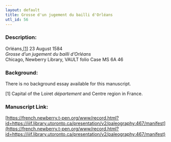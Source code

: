 ```yaml
---
layout: default
title: Grosse d'un jugement du bailli d'Orléans
utl_id: 56
---
```


### Description:

Orléans,<a id="_ftnref1">[[1]](#_ftn1)</a> 23 August 1584<br>
_Grosse d’un jugement du bailli d’Orléans_<br>
Chicago, Newberry Library, VAULT folio Case MS 6A 46

### Background:

There is no background essay available for this manuscript.

<a id="_ftn1">[1]</a> Capital of the Loiret _département_ and Centre region in France. 

### Manuscript Link:

[https://french.newberry.t-pen.org/www/record.html?id=https://iiif.library.utoronto.ca/presentation/v2/paleography:467/manifest](https://french.newberry.t-pen.org/www/record.html?id=https://iiif.library.utoronto.ca/presentation/v2/paleography:467/manifest)
